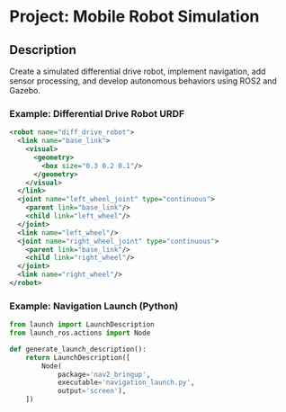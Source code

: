 # Project: Mobile Robot Simulation

## Description
Create a simulated differential drive robot, implement navigation, add sensor processing, and develop autonomous behaviors using ROS2 and Gazebo.

### Example: Differential Drive Robot URDF
```xml
<robot name="diff_drive_robot">
  <link name="base_link">
    <visual>
      <geometry>
        <box size="0.3 0.2 0.1"/>
      </geometry>
    </visual>
  </link>
  <joint name="left_wheel_joint" type="continuous">
    <parent link="base_link"/>
    <child link="left_wheel"/>
  </joint>
  <link name="left_wheel"/>
  <joint name="right_wheel_joint" type="continuous">
    <parent link="base_link"/>
    <child link="right_wheel"/>
  </joint>
  <link name="right_wheel"/>
</robot>
```

### Example: Navigation Launch (Python)
```python
from launch import LaunchDescription
from launch_ros.actions import Node

def generate_launch_description():
    return LaunchDescription([
        Node(
            package='nav2_bringup',
            executable='navigation_launch.py',
            output='screen'),
    ])
```
